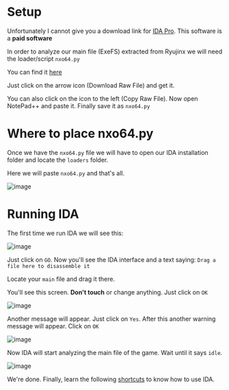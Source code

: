# Setup

Unfortunately I cannot give you a download link for [IDA Pro](https://hex-rays.com/ida-pro/). This software is a **paid software**

In order to analyze our main file (ExeFS) extracted from Ryujinx we will need the loader/script `nxo64.py`

You can find it [here](https://github.com/reswitched/loaders/blob/master/nxo64.py)

Just click on the arrow icon (Download Raw File) and get it.

You can also click on the icon to the left (Copy Raw File). Now open NotePad++ and paste it. Finally save it as `nxo64.py`

# Where to place nxo64.py

Once we have the `nxo64.py` file we will have to open our IDA installation folder and locate the `loaders` folder.

Here we will paste `nxo64.py` and that's all.

![image](https://i.imgur.com/ggMmtDy.png)

# Running IDA

The first time we run IDA we will see this:

![image](https://i.imgur.com/VPbQRa3.png)

Just click on `GO`. Now you'll see the IDA interface and a text saying: `Drag a file here to disassemble it`

Locate your `main` file and drag it there.

You'll see this screen. **Don't touch** or change anything. Just click on `OK`

![image](https://i.imgur.com/56jjzoj.png)

Another message will appear. Just click on `Yes`. After this another warning message will appear. Click on `OK`

![image](https://i.imgur.com/iTnfLNl.png)

Now IDA will start analyzing the main file of the game. Wait until it says `idle`.

![image](https://i.imgur.com/RIHrZvj.png)

We're done. Finally, learn the following [shortcuts](https://github.com/StevensND/ghidra-port-mods-guide/tree/main/IDA/Shortcuts) to know how to use IDA.
